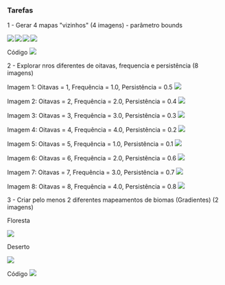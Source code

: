 ﻿### Tarefas
1 - Gerar 4 mapas "vizinhos" (4 imagens) - parâmetro bounds

<div style="display: flex; gap: 2px">
<img src="./imgs/quadrant1.bmp">
<img src="./imgs/quadrant2.bmp">
<img src="./imgs/quadrant3.bmp">
<img src="./imgs/quadrant4.bmp">
</div>

Código
<img src="./imgs/ex1_code.png">

2 - Explorar nros diferentes de oitavas, frequencia e persistência (8 imagens)

Imagem 1: Oitavas = 1, Frequência = 1.0, Persistência = 0.5
<img src="./imgs/img1.bmp">

Imagem 2: Oitavas = 2, Frequência = 2.0, Persistência = 0.4
<img src="./imgs/img2.bmp">

Imagem 3: Oitavas = 3, Frequência = 3.0, Persistência = 0.3
<img src="./imgs/img3.bmp">

Imagem 4: Oitavas = 4, Frequência = 4.0, Persistência = 0.2
<img src="./imgs/img4.bmp">

Imagem 5: Oitavas = 5, Frequência = 1.0, Persistência = 0.1
<img src="./imgs/img5.bmp">

Imagem 6: Oitavas = 6, Frequência = 2.0, Persistência = 0.6
<img src="./imgs/img6.bmp">

Imagem 7: Oitavas = 7, Frequência = 3.0, Persistência = 0.7
<img src="./imgs/img7.bmp">

Imagem 8: Oitavas = 8, Frequência = 4.0, Persistência = 0.8
<img src="./imgs/img8.bmp">

3 - Criar pelo menos 2 diferentes mapeamentos de biomas (Gradientes) (2 imagens)

Floresta

<img src="./imgs/floresta.bmp">

Deserto

<img src="./imgs/deserto.bmp">

Código
<img src="./imgs/ex3_code.png">